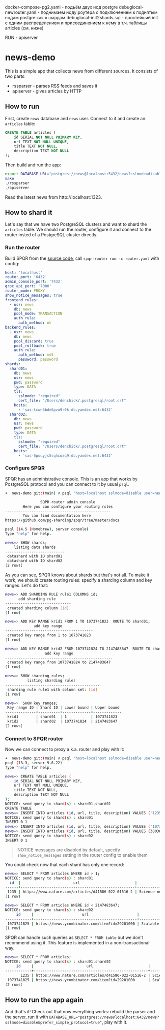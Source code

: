 docker-compose-pg2.yaml - подъём двух нод postgre
debuglocal-newrouter.yaml - поднимаем ноду роутера с подключением к поднятым нодам postgre как к шардам
debuglocal-init2shards.sql - простейший init с одним распределением и присоединением к нему в т.ч. таблицы articles (см. ниже)


RUN - apiserver
# news-demo

This is a simple app that collects news from different sources. It consists of two parts:

- rssparser - parses RSS feeds and saves it
- apiserver - gives articles by HTTP

## How to run

First, create `news` database and `news` user. Connect to it and create an `articles` table:

```sql
CREATE TABLE articles (
    id SERIAL NOT NULL PRIMARY KEY,
    url TEXT NOT NULL UNIQUE, 
    title TEXT NOT NULL,
    description TEXT NOT NULL
);
```

Then build and run the app:

```bash
export DATABASE_URL="postgres://news@localhost:5432/news?sslmode=disable&prefer_simple_protocol=true"
make
./rssparser
./apiserver
```

Read the latest news from http://localhost:1323.

## How to shard it

Let's say that we have two PostgreSQL clusters and want to shard the `articles` table. We should run the router, configure it and connect to the router insted of a PostgreSQL cluster directly.

### Run the router

Build SPQR from the [source code](https://github.com/pg-sharding/spqr/tree/1f90d39654b81d4c56e6fd4790adab3ed3be9c3d), call `spqr-router run -c router.yaml` with config:

```yaml
host: 'localhost'
router_port: '6432'
admin_console_port: '7432'
grpc_api_port: '7000'
router_mode: PROXY
show_notice_messages: true
frontend_rules:
  - usr: news
    db: news
    pool_mode: TRANSACTION
    auth_rule:
      auth_method: ok
backend_rules:
  - usr: news
    db: news
    pool_discard: true
    pool_rollback: true
    auth_rule:
      auth_method: md5
      password: password
shards:
  shard01:
    db: news
    usr: news
    pwd: password
    type: DATA
    tls:
      sslmode: "required"
      cert_file: "/Users/denchick/.postgresql/root.crt"
    hosts:
      - 'sas-tcwn5bde6pvo9r0k.db.yandex.net:6432'
  shard02:
    db: news
    usr: news
    pwd: password
    type: DATA
    tls:
      sslmode: "required"
      cert_file: "/Users/denchick/.postgresql/root.crt"
    hosts:
      - 'sas-6puuyjs5sqhcozq9.db.yandex.net:6432'

```

### Configure SPQR

SPQR has an administrative console. This is an app that works by PostgreSQL protocol and you can connect to it by usual `psql`.

```bash
➜  news-demo git:(main) ✗ psql "host=localhost sslmode=disable user=news dbname=news port=7432"

                SQPR router admin console
        Here you can configure your routing rules
------------------------------------------------
        You can find documentation here 
https://github.com/pg-sharding/spqr/tree/master/docs

psql (14.5 (Homebrew), server console)
Type "help" for help.

news=> SHOW shards;
    listing data shards    
---------------------------
 datashard with ID shard01
 datashard with ID shard02
(2 rows)
```

As you can see, SPQR knows about shards but that's not all. To make it work, we should create routing rules: specify a sharding column and key ranges. Let's do that:

```bash
news=> ADD SHARDING RULE rule1 COLUMNS id;
      add sharding rule       
------------------------------
 created sharding column [id]
(1 row)

news=> ADD KEY RANGE krid1 FROM 1 TO 1073741823  ROUTE TO shard01;
             add key range              
----------------------------------------
 created key range from 1 to 1073741823
(1 row)

news=> ADD KEY RANGE krid2 FROM 1073741824 TO 2147483647  ROUTE TO shard02;
                  add key range                  
-------------------------------------------------
 created key range from 1073741824 to 2147483647
(1 row)

news=> SHOW sharding_rules;
          listing sharding rules           
-------------------------------------------
 sharding rule rule1 with column set: [id]
(1 row)

news=>  SHOW key_ranges;
 Key range ID | Shard ID | Lower bound | Upper bound 
--------------+----------+-------------+-------------
 krid1        | shard01  | 1           | 1073741823
 krid2        | shard02  | 1073741824  | 2147483647
(2 rows)
```

### Connect to SPQR router

Now we can connect to proxy a.k.a. router and play with it:

```bash
➜  news-demo git:(main) ✗ psql "host=localhost sslmode=disable user=news dbname=news port=6432"
psql (13.3, server 9.6.22)
Type "help" for help.

news=> CREATE TABLE articles (
    id SERIAL NOT NULL PRIMARY KEY,
    url TEXT NOT NULL UNIQUE, 
    title TEXT NOT NULL,
    description TEXT NOT NULL
);
NOTICE: send query to shard(s) : shard01,shard02
CREATE TABLE
news=> INSERT INTO articles (id, url, title, description) VALUES ('1235', 'https://www.nature.com/articles/d41586-022-01516-2', 'Science needs more research software engineers', 'nope');
NOTICE: send query to shard(s) : shard01
INSERT 0 1
news=> INSERT INTO articles (id, url, title, description) VALUES ('1073741825', 'https://news.ycombinator.com/item?id=29201000', 'Scalable PostgreSQL Connection Pooler (github.com/yandex)', 'nope');
news=> INSERT INTO articles (id, url, title, description) VALUES (3803855397, 'https://tiramisu.bearblog.dev/coffee-gift/', 'An ode to that “coffee friend”', 'Comments');
NOTICE: send query to shard(s) : shard02
INSERT 0 1
```

> NOTICE messages are disabled by default, specify `show_notice_messages` setting in the router config to enable them

You could check now that each shard has only one record:

```bash
news=> SELECT * FROM articles WHERE id > 1;
NOTICE: send query to shard(s) : shard01
  id  |                        url                         |                     title                      | description 
------+----------------------------------------------------+------------------------------------------------+-------------
 1235 | https://www.nature.com/articles/d41586-022-01516-2 | Science needs more research software engineers | nope
(1 row)

news=> SELECT * FROM articles WHERE id < 2147483647;
NOTICE: send query to shard(s) : shard02
     id     |                      url                      |                           title                           | description 
------------+-----------------------------------------------+-----------------------------------------------------------+-------------
 1073741825 | https://news.ycombinator.com/item?id=29201000 | Scalable PostgreSQL Connection Pooler (github.com/yandex) | nope
(1 row)
```

SPQR can handle such queries as `SELECT * FROM table` but we don't recommend using it. This feature is implemented in a non-transactional way.

```bash
news=> SELECT * FROM articles;
NOTICE: send query to shard(s) : shard01,shard02
     id     |                        url                         |                           title                           | description 
------------+----------------------------------------------------+-----------------------------------------------------------+-------------
       1235 | https://www.nature.com/articles/d41586-022-01516-2 | Science needs more research software engineers            | nope
 1073741825 | https://news.ycombinator.com/item?id=29201000      | Scalable PostgreSQL Connection Pooler (github.com/yandex) | nope
(2 rows)
```

## How to run the app again

And that's it! Check out that now everything works: rebuild the parser and the server, run it with `DATABASE_URL="postgres://news@localhost:6432/news?sslmode=disable&prefer_simple_protocol=true"`, play with it.